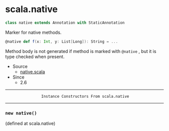 
#                                 scala.native                                 #

```scala
class native extends Annotation with StaticAnnotation
```

Marker for native methods.

```scala
@native def f(x: Int, y: List[Long]): String = ...
```

Method body is not generated if method is marked with `@native` , but it is type
checked when present.

* Source
  * [native.scala](https://github.com/scala/scala/tree/6d09a1ba5f/src/library/scala/native.scala#L1)
* Since
  * 2.6


--------------------------------------------------------------------------------
                    Instance Constructors From scala.native
--------------------------------------------------------------------------------


### `new native()`                                                           ###
(defined at scala.native)
